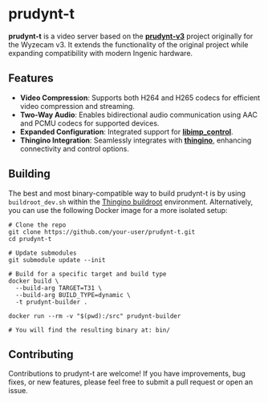 # prudynt-t

**prudynt-t** is a video server based on the **[prudynt-v3](https://git.i386.io/wyze/prudynt-v3)** project originally for the Wyzecam v3. It extends the functionality of the original project while expanding compatibility with modern Ingenic hardware.

## Features

- **Video Compression**: Supports both H264 and H265 codecs for efficient video compression and streaming.
- **Two-Way Audio**: Enables bidirectional audio communication using AAC and PCMU codecs for supported devices.
- **Expanded Configuration**: Integrated support for **[libimp_control](https://github.com/gtxaspec/libimp_control)**.
- **Thingino Integration**: Seamlessly integrates with **[thingino](https://github.com/themactep/thingino-firmware)**, enhancing connectivity and control options.

## Building

The best and most binary-compatible way to build prudynt-t is by using `buildroot_dev.sh` within the [Thingino buildroot](https://github.com/themactep/thingino-firmware/wiki/Development) environment. Alternatively, you can use the following Docker image for a more isolated setup:
```
# Clone the repo
git clone https://github.com/your-user/prudynt-t.git
cd prudynt-t

# Update submodules
git submodule update --init

# Build for a specific target and build type
docker build \
  --build-arg TARGET=T31 \
  --build-arg BUILD_TYPE=dynamic \
  -t prudynt-builder .

docker run --rm -v "$(pwd):/src" prudynt-builder

# You will find the resulting binary at: bin/
```

## Contributing

Contributions to prudynt-t are welcome! If you have improvements, bug fixes, or new features, please feel free to submit a pull request or open an issue.
